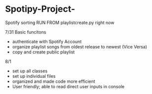 # Spotipy-Project-
Spotify sorting 
RUN FROM playlistcreate.py right now

7/31
Basic funcitons
- authenticate with Spotify Account
- organize playlist songs from oldest release to newest (Vice Versa)
- copy and create public playlist

8/1 
- set up all classes 
- set up individual files
- organized and made code more efficient
- User friendly; able to read direct user inputs in console 

